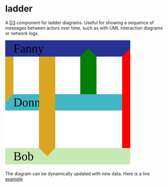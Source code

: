 # ladder

A [D3](https://d3js.org/) component for ladder diagrams. Useful for showing a sequence of messages between actors over time, such as with UML interaction diagrams or network logs.

![Ladder diagram](ladder.svg)

The diagram can be dynamically updated with new data. Here is a live [example](https://caseyshields.github.io/Ladder)